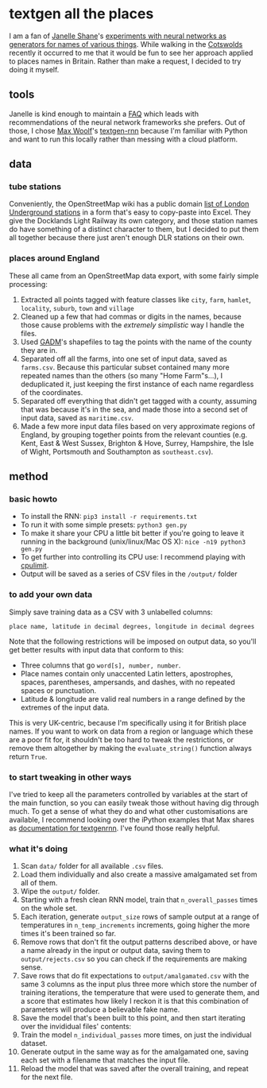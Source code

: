 # textgen all the places
I am a fan of [Janelle Shane](https://www.twitter.com/JanelleCShane)'s [experiments with neural networks as generators for names of various things](http://aiweirdness.com/). While walking in the [Cotswolds](https://www.cotswolds.com/plan-your-trip/towns-and-villages) recently it occurred to me that it would be fun to see her approach applied to places names in Britain. Rather than make a request, I decided to try doing it myself.


## tools
Janelle is kind enough to maintain a [FAQ](http://aiweirdness.com/faq) which leads with recommendations of the neural network frameworks she prefers. Out of those, I chose [Max Woolf](https://github.com/minimaxir)'s [textgen-rnn](https://github.com/minimaxir/textgenrnn) because I'm familiar with Python and want to run this locally rather than messing with a cloud platform.


## data
### tube stations
Conveniently, the OpenStreetMap wiki has a public domain [list of London Underground stations](https://wiki.openstreetmap.org/wiki/List_of_London_Underground_stations) in a form that's easy to copy-paste into Excel. They give the Docklands Light Railway its own category, and those station names do have something of a distinct character to them, but I decided to put them all together because there just aren't enough DLR stations on their own.

### places around England
These all came from an OpenStreetMap data export, with some fairly simple processing:

1. Extracted all points tagged with feature classes like `city`, `farm`, `hamlet`, `locality`, `suburb`, `town` and `village`
2. Cleaned up a few that had commas or digits in the names, because those cause problems with the _extremely simplistic_ way I handle the files.
3. Used [GADM](https://gadm.org/data.html)'s shapefiles to tag the points with the name of the county they are in.
4. Separated off all the farms, into one set of input data, saved as `farms.csv`.  Because this particular subset contained many more repeated names than the others (so many "Home Farm"s…), I deduplicated it, just keeping the first instance of each name regardless of the coordinates.
5. Separated off everything that didn't get tagged with a county, assuming that was because it's in the sea, and made those into a second set of input data, saved as `maritime.csv`.
6. Made a few more input data files based on very approximate regions of England, by grouping together points from the relevant counties (e.g. Kent, East & West Sussex, Brighton & Hove, Surrey, Hampshire, the Isle of Wight, Portsmouth and Southampton as `southeast.csv`).

## method
### basic howto
* To install the RNN: `pip3 install -r requirements.txt`
* To run it with some simple presets: `python3 gen.py`
* To make it share your CPU a little bit better if you're going to leave it running in the background (unix/linux/Mac OS X): `nice -n19 python3 gen.py`
* To get further into controlling its CPU use: I recommend playing with [cpulimit](https://github.com/opsengine/cpulimit).
* Output will be saved as a series of CSV files in the `/output/` folder

### to add your own data
Simply save training data as a CSV with 3 unlabelled columns:
```csv
place name, latitude in decimal degrees, longitude in decimal degrees
```
Note that the following restrictions will be imposed on output data, so you'll get better results with input data that conform to this:

* Three columns that go `word[s], number, number`.
* Place names contain only unaccented Latin letters, apostrophes, spaces, parentheses, ampersands, and dashes, with no repeated spaces or punctuation.
* Latitude & longitude are valid real numbers in a range defined by the extremes of the input data.

This is very UK-centric, because I'm specifically using it for British place names.  If you want to work on data from a region or language which these are a poor fit for, it shouldn't be too hard to tweak the restrictions, or remove them altogether by making the `evaluate_string()` function always return `True`.

### to start tweaking in other ways
I've tried to keep all the parameters controlled by variables at the start of the main function, so you can easily tweak those without having dig through much. To get a sense of what they do and what other customisations are available, I recommend looking over the iPython examples that Max shares as [documentation for textgenrnn](https://github.com/minimaxir/textgenrnn/tree/master/docs). I've found those really helpful.

### what it's doing
1. Scan `data/` folder for all available `.csv` files.
2. Load them individually and also create a massive amalgamated set from all of them.
3. Wipe the `output/` folder.
4. Starting with a fresh clean RNN model, train that `n_overall_passes` times on the whole set.
5. Each iteration, generate `output_size` rows of sample output at a range of temperatures in `n_temp_increments` increments, going higher the more times it's been trained so far.
6. Remove rows that don't fit the output patterns described above, or have a name already in the input or output data, saving them to `output/rejects.csv` so you can check if the requirements are making sense.
7. Save rows that do fit expectations to `output/amalgamated.csv` with the same 3 columns as the input plus three more which store the number of training iterations, the temperature that were used to generate them, and a score that estimates how likely I reckon it is that this combination of parameters will produce a believable fake name.
8. Save the model that's been built to this point, and then start iterating over the invididual files' contents:
9. Train the model `n_individual_passes` more times, on just the individual dataset.
10. Generate output in the same way as for the amalgamated one, saving each set with a filename that matches the input file.
11. Reload the model that was saved after the overall training, and repeat for the next file.


